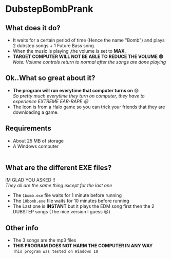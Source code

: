 # DubstepBombPrank
## What does it do?
* It waits for a certain period of time (Hence the name "Bomb") and plays 2 dubstep songs + 1 Future Bass song.<br>
* When the music is playing ,the volume is set to **MAX**.<br>
* **TARGET COMPUTER WILL NOT BE ABLE TO REDUCE THE VOLUME :smile:** <br>*Note: Volume controls return to normal after the songs are done playing*
## Ok..What so great about it?
* **The program will run everytime that computer turns on** :smile:<br>
*So pretty much everytime they turn on computer, they have to experience EXTREME EAR-RAPE :laughing:*
* The Icon is from a Halo game so you can trick your friends that they are downloading a game.<br>

## Requirements
* About 25 MB of storage
* A Windows computer
<br><br>
## What are the different EXE files?
IM GLAD YOU ASKED !!<br>
*They all are the same thing except for the last one*

* The `1bomb.exe` file waits for 1 minute before running
* The  `10bomb.exe` file waits for 10 minutes before running
* The Last one is **INSTANT** but it plays the EDM song first then the 2 DUBSTEP songs (The nice version I guess :laughing:)
## Other info
* The 3 songs are the mp3 files
* **THIS PROGRAM DOES NOT HARM THE COMPUTER IN ANY WAY**<br>
`This program was tested on Windows 10`


